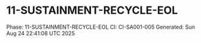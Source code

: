 # 11-SUSTAINMENT-RECYCLE-EOL
Phase: 11-SUSTAINMENT-RECYCLE-EOL
CI: CI-SA001-005
Generated: Sun Aug 24 22:41:08 UTC 2025
